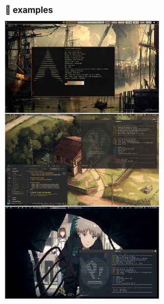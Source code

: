 # 📁 examples

<img src="RadiationX-rice.png" alt="" height="300"/>
<img src="td-house-example.png" alt="" height="300"/>
<img src="td-maru-example.png" alt="" height="300"/>
